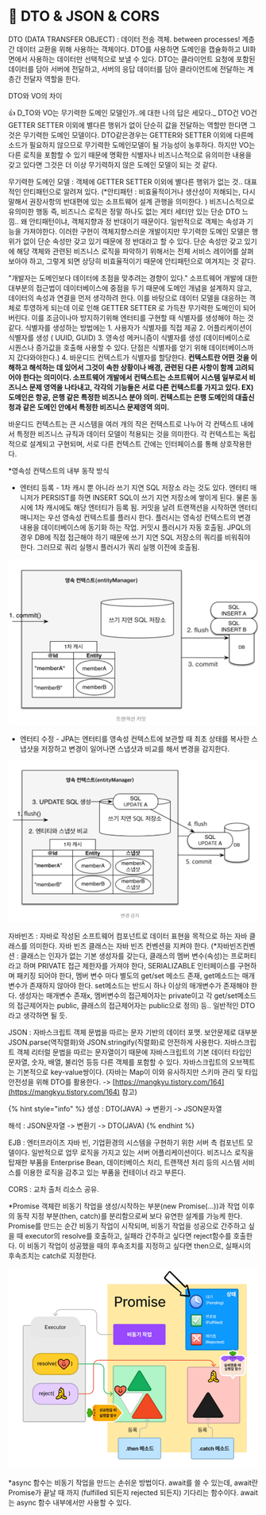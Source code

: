 # 🥑 DTO & JSON & CORS

DTO (DATA TRANSFER OBJECT) : 데이터 전송 객체. between processes! 계층 간 데이터 교환을 위해 사용하는 객체이다. DTO를 사용하면 도메인을 캡슐화하고 UI화면에서 사용하는 데이터만 선택적으로 보낼 수 있다. DTO는 클라이언트 요청에 포함된 데이터를 담아 서버에 전달하고, 서버의 응답 데이터를 담아 클라이언트에 전달하는 계층간 전달자 역할을 한다.

DTO와 VO의 차이&#x20;

:thumbsup: D_TO와 VO는 무기력한 도메인 모델인가..에 대한 나의 답은 세모다._  DTO건 VO건 GETTER SETTER 이외에 별다른 행위가 없이 단순히 값을 전달하는 역할만 한다면 그것은 무기력한 도메인 모델이다. DTO같은경우는  GETTER와 SETTER 이외에 다른메소드가  필요하지 않으므로 무기력한 도메인모델이 될 가능성이 농후하다.  하지만 VO는 다른 로직을 포함할 수 있기 때문에  명확한 식별자나  비즈니스적으로 유의미한 내용을 갖고 있다면 그것은 더 이상 무기력하지 않은 도메인 모델이 되는 것 같다.

무기력한 도메인 모델 : 객체에  GETTER SETTER 이외에 별다른 행위가 없는 것.. 대표적인 안티패턴으로 알려져 있다. (\*안티패턴 : 비효율적이거나 생산성이 저해되는, 다시 말해서 권장사항의 반대편에 있는 소프트웨어 설계 관행을 의미한다. ) 비즈니스적으로 유의미한 행동 즉, 비즈니스 로직은 정말 하나도 없는 게터 세터만 있는 단순 DTO 느낌.. 왜 안티패턴이냐, 객체지향과 정 반대이기 때문이다. 일반적으로 객체는 속성과 기능을 가져야한다. 이러한 구현이 객체지향스러운 개발이지만 무기력한 도메인 모델은 행위가 없이 단순 속성만 갖고 있기 때문에 정 반대라고 할 수 있다. 단순 속성만 갖고 있기에 해당 객체와 관련된 비즈니스 로직을 파악하기 위해서는 전체 서비스 레이어를 살펴보아야 하고, 그렇게 되면 상당히 비효율적이기 때문에 안티패턴으로 여겨지는 것 같다.

"개발자는 도메인보다 데이터에 초점을 맞추려는 경향이 있다." 소프트웨어 개발에 대한 대부분의 접근법이 데이터베이스에 중점을 두기 때문에 도메인 개념을 설계하지 않고, 데이터의 속성과 연결을 먼저 생각하려 한다. 이를 바탕으로 데이터 모델을 대응하는 객체로 투영하게 되는데 이로 인해 GETTER SETTER 로 가득찬 무기력한 도메인이 되어버린다. 이를 조금이나마 방지하기위해 엔터티를 구현할 때 식별자를 생성해야 하는 것 같다. 식별자를 생성하는 방법에는  1. 사용자가 식별자를 직접 제공 2. 어플리케이션이 식별자를 생성 ( UUID, GUID) 3. 영속성 메커니즘이 식별자를 생성 (데이터베이스로 시퀀스나 증가값을 호출해 사용할 수 있다. 단점은 식별자를 얻기 위해 데이터베이스까지 갔다와야한다.) 4. 바운디드 컨텍스트가 식별자를 할당한다. **컨텍스트란 어떤 것을 이해하고 해석하는 데 있어서 그것이 속한 상황이나 배경, 관련된 다른 사항이 함께 고려되어야 한다는 의미이다. 소프트웨어 개발에서 컨텍스트는 소프트웨어 시스템 일부로서 비즈니스 문제 영역을 나타내고, 각각의 기능들은 서로 다른 컨텍스트를 가지고 있다. EX) 도메인은 항공,  은행   같은 특정한 비즈니스 분야 의미. 컨텍스트는  은행 도메인의   대출신청과  같은  도메인 안에서 특정한 비즈니스 문제영역 의미.**&#x20;

바운디드 컨텍스트는 큰 시스템을 여러 개의 작은 컨텍스트로 나누어 각 컨텍스트 내에서 특정한 비즈니스 규칙과 데이터 모델이 적용되는 것을 의미한다. 각 컨텍스트는 독립적으로 설계되고 구현되며, 서로 다른 컨텍스트 간에는 인터페이스를 통해 상호작용한다.

\*영속성 컨텍스트의 내부 동작 방식

* 엔터티 등록 - 1차 캐시 뿐 아니라 쓰기 지연 SQL 저장소  라는 것도 있다. 엔터티 매니저가 PERSIST를 하면 INSERT SQL이 쓰기 지연 저장소에 쌓이게 된다. 물론 동시에 1차 캐시에도 해당 엔터티가 등록 됨. 커밋을 날려 트랜잭션을 시작하면 엔터티 매니저는 우선 영속성 컨텍스트를 플러시 한다. 플러시는 영속성 컨텍스트의 변경 내용을 데이터베이스에 동기화 하는 작업. 커밋시 플러시가 자동 호출됨. JPQL의 경우  DB에 직접 접근해야 하기 때문에 쓰기 지연  SQL 저장소의 쿼리를 비워줘야 한다. 그러므로  쿼리 실행시 플러시가 쿼리 실행 이전에 호출됨.

![](<.gitbook/assets/image (1).png>)

* 엔터티 수정 - JPA는 엔터티를 영속성 컨텍스트에 보관할 때 최초 상태를 복사한 스냅샷을 저장하고 변경이 일어나면 스냅샷과 비교를 해서 변경을 감지한다.

![](<.gitbook/assets/image (1) (1).png>)

자바빈즈 : 자바로 작성된 소프트웨어 컴포넌트로 데이터 표현을 목적으로 하는 자바 클래스를 의미한다. 자바 빈즈 클래스는 자바 빈즈 컨벤션을 지켜야 한다. (\*자바빈즈컨벤션 : 클래스는 인자가 없는 기본 생성자를 갖는다, 클래스의 멤버 변수(속성)는 프로퍼티 라고 하며 PRIVATE 접근 제한자를 가져야 한다, SERIALIZABLE 인터페이스를 구현하며 패키징 되어야 한다, 멤버 변수 마다 별도의 get/set 메소드 존재, get메소드는 매개변수가 존재하지 않아야 한다. set메소드는 반드시 하나 이상의 매개변수가 존재해야 한다. 생성자는 매개변수 존재x, 멤버변수의 접근제어자는 private이고 각 get/set메소드의 접근제어자는 public, 클래스의 접근제어자는 public으로 정의) 등.. 일반적인 DTO라고 생각하면 될 듯.&#x20;

JSON : 자바스크립트 객체 문법을 따르는 문자 기반의 데이터 포맷. 보안문제로 대부분 JSON.parse(역직렬화)와 JSON.stringify(직렬화)로 안전하게 사용한다. 자바스크립트 객체 리터럴 문법을 따르는 문자열이기 때문에 자바스크립트의 기본 데이터 타입인 문자열, 숫자, 배열, 불리언 등등 다른 객체를 포함할 수 있다. 자바스크립트의 오브젝트는 기본적으로 key-value쌍이다. (자바는 Map이 이와 유사하지만 스키마 관리 및 타입 안전성을 위해 DTO를 활용한다. -> [https://mangkyu.tistory.com/164](https://mangkyu.tistory.com/164) 참고)&#x20;

{% hint style="info" %}
생성 : DTO(JAVA) -> 변환기 -> JSON문자열

해석 : JSON문자열 -> 변환기 -> DTO(JAVA)
{% endhint %}

EJB : 엔터프라이즈 자바 빈, 기업환경의 시스템을 구현하기 위한 서버 측 컴포넌트 모델이다. 일반적으로 업무 로직을 가지고 있는 서버 어플리케이션이다. 비즈니스 로직을 탑재한 부품을 Enterprise Bean, 데이터베이스 처리, 트랜잭션 처리 등의 시스템 서비스를 이용한 로직을 감추고 있는 부품을 컨테이너 라고 부른다.&#x20;

CORS : 교차 출처 리소스 공유.&#x20;

\*Promise 객체란 비동기 작업을 생성/시작하는 부분(new Promise(...))과 작업 이후의 동작 지정 부분(then, catch)를 분리함으로써 보다 유연한 설계를 가능케 한다. Promise를 만드는 순간 비동기 작업이 시작되며, 비동기 작업을 성공으로 간주하고 싶을 때 executor의  resolve를 호출하고, 실패라 간주하고 싶다면 reject함수를 호출한다. 이 비동기 작업이 성공했을 때의 후속조치를 지정하고 싶다면 then으로, 실패시의 후속조치는 catch로 지정한다.&#x20;

![](.gitbook/assets/image.png)

\*async 함수는 비동기 작업을 만드는 손쉬운 방법이다. await를 쓸 수 있는데, await란 Promise가 끝날 때 까지 (fulfilled 되든지 rejected 되든지) 기다리는 함수이다. await는 async 함수 내부에서만 사용할 수 있다.
